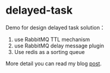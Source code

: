 # delayed-task
Demo for design delayed task solution：
1. use RabbitMQ TTL mechanism
2. use RabbitMQ delay message plugin
3. Use redis as a sorting queue

More detail you can read my blog [post](https://blog.kennycoder.io/2022/08/29/Golang-delayed-task-設計思路/).
